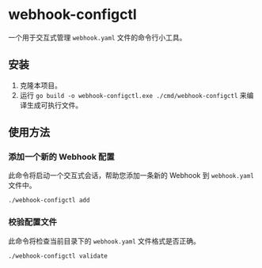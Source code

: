 # webhook-configctl

一个用于交互式管理 `webhook.yaml` 文件的命令行小工具。

## 安装

1.  克隆本项目。
2.  运行 `go build -o webhook-configctl.exe ./cmd/webhook-configctl` 来编译生成可执行文件。

## 使用方法

### 添加一个新的 Webhook 配置

此命令将启动一个交互式会话，帮助您添加一条新的 Webhook 到 `webhook.yaml` 文件中。

```bash
./webhook-configctl add
```

### 校验配置文件

此命令将检查当前目录下的 `webhook.yaml` 文件格式是否正确。

```bash
./webhook-configctl validate
```